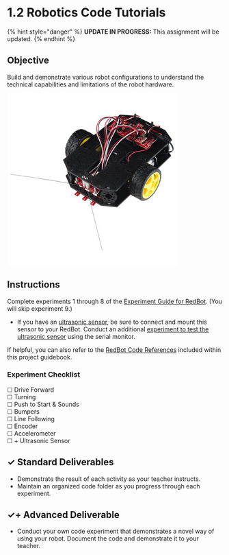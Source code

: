 # 1.2 Robotics Code Tutorials

{% hint style="danger" %}
**UPDATE IN PROGRESS:** This assignment will be updated.
{% endhint %}

## Objective

Build and demonstrate various robot configurations to understand the technical capabilities and limitations of the robot hardware.

![](../../.gitbook/assets/redbot%20%281%29.jpg)

## Instructions

Complete experiments 1 through 8 of the [Experiment Guide for RedBot](https://learn.sparkfun.com/tutorials/experiment-guide-for-redbot-with-shadow-chassis). \(You will skip experiment 9.\)

* If you have an [ultrasonic sensor](), be sure to connect and mount this sensor to your RedBot. Conduct an additional [experiment to test the ultrasonic sensor]() using the serial monitor.

If helpful, you can also refer to the [RedBot Code References](https://cxd.gitbooks.io/robotics-project/content/redbot-code-references.html) included within this project guidebook.

### Experiment Checklist

☐ Drive Forward  
☐ Turning  
☐ Push to Start & Sounds  
☐ Bumpers  
☐ Line Following  
☐ Encoder  
☐ Accelerometer  
☐ + Ultrasonic Sensor

## ✓ Standard Deliverables

* Demonstrate the result of each activity as your teacher instructs.
* Maintain an organized code folder as you progress through each experiment.

## ✓+ Advanced Deliverable

* Conduct your own code experiment that demonstrates a novel way of using your robot. Document the code and demonstrate it to your teacher.

